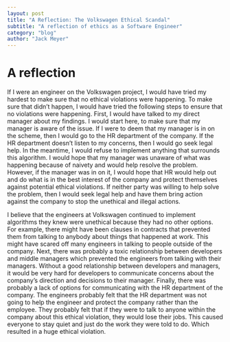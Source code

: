 ```yaml
---
layout: post
title: "A Reflection: The Volkswagen Ethical Scandal"
subtitle: "A reflection of ethics as a Software Engineer"
category: "blog"
author: "Jack Meyer"
---
```

<!-- Start Writing Below in Markdown -->
# A reflection
If I were an engineer on the Volkswagen project, I would have tried my hardest to make sure that no ethical violations were happening. To make sure that didn’t happen, I would have tried the following steps to ensure that no violations were happening. First, I would have talked to my direct manager about my findings. I would start here, to make sure that my manager is aware of the issue. If I were to deem that my manager is in on the scheme, then I would go to the HR department of the company. If the HR department doesn’t listen to my concerns, then I would go seek legal help. In the meantime, I would refuse to implement anything that surrounds this algorithm. I would hope that my manager was unaware of what was happening because of naivety and would help resolve the problem. However, if the manager was in on it, I would hope that HR would help out and do what is in the best interest of the company and protect themselves against potential ethical violations. If neither party was willing to help solve the problem, then I would seek legal help and have them bring action against the company to stop the unethical and illegal actions.

I believe that the engineers at Volkswagen continued to implement algorithms they knew were unethical because they had no other options. For example, there might have been clauses in contracts that prevented them from talking to anybody about things that happened at work. This might have scared off many engineers in talking to people outside of the company. Next, there was probably a toxic relationship between developers and middle managers which prevented the engineers from talking with their managers. Without a good relationship between developers and managers, it would be very hard for developers to communicate concerns about the company’s direction and decisions to their manager. Finally, there was probably a lack of options for communicating with the HR department of the company. The engineers probably felt that the HR department was not going to help the engineer and protect the company rather than the employee. They probably felt that if they were to talk to anyone within the company about this ethical violation, they would lose their jobs. This caused everyone to stay quiet and just do the work they were told to do. Which resulted in a huge ethical violation.
